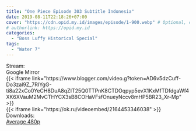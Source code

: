 ```yaml
---
title: "One Piece Episode 303 Subtitle Indonesia"
date: 2019-08-11T22:18:26+07:00
cover: "https://cdn.opid.my.id/images/episode/1-900.webp" # Optional, cover
# authorlink: https://opid.my.id
categories:
  - "Boss Luffy Historical Special"
tags:
  - "Water 7"
---
```

<div class="ui menu violet borderless inverted">
  <div class="header item active">
        Stream:
    </div>
  <a class="active item" data-tab="google">
    <i class="google drive icon"></i> Google
  </a>
  <a class="item nounderline" data-tab="mirror">
    <i class="odnoklassniki icon"></i> Mirror
  </a>
</div>
<div class="ui bottom attached tab segment active" style="border:0 !important;" data-tab="google">
 {{< iframe link="https://www.blogger.com/video.g?token=AD6v5dzCuff-Do3zal9Z_7RIYgG-ti8a22xCo0YeCH8DuA8qZIT25Q0TTPnK8CTDOqpyp5evX1KxMfTDfdgaWf4XK6XVauM2MvCTHYCX3sB8COHaVFsfOnueyNccv8mHP5BR23_Xr-Mp" >}}
</div>
<div class="ui bottom attached tab segment" style="border:0 !important;" data-tab="mirror">
{{< iframe link="https://ok.ru/videoembed/2164453346038" >}}
</div>
<div class="ui menu violet borderless inverted">
  <div class="header item active">
        Downloads:
    </div>
  <a class="item nounderline" href="https://ouo.io/I5a6zG" target="_blank" rel="dofollow"><i class="google drive icon"></i>
    Average 480p</a>
</div>